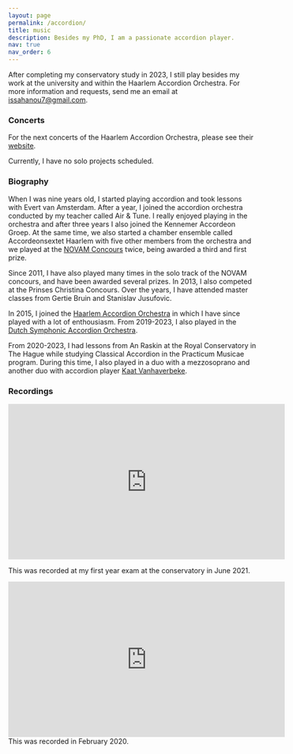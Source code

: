 ```yaml
---
layout: page
permalink: /accordion/
title: music
description: Besides my PhD, I am a passionate accordion player.
nav: true
nav_order: 6
---
```


After completing my conservatory study in 2023, I still play besides my work at the university and within the Haarlem Accordion Orchestra. For more information and requests, send me an email at <a href="mailto:issahanou7@gmail.com">issahanou7@gmail.com</a>.

<h3>Concerts</h3>
For the next concerts of the Haarlem Accordion Orchestra, please see their <a href="https://www.haarlemsaccordeonorkest.nl/agenda">website</a>.

Currently, I have no solo projects scheduled. 


<h3>Biography</h3>
When I was nine years old, I started playing accordion and took lessons with Evert van Amsterdam. After a year, I joined the accordion orchestra conducted by my teacher called Air & Tune. I really enjoyed playing in the orchestra and after three years I also joined the <it>Kennemer Accordeon Groep</it>. At the same time, we also started a chamber ensemble called Accordeonsextet Haarlem with five other members from the orchestra and we played at the <a href="https://novam.net/activiteiten/solisten-en-kamermuziek-concours/uitslagen-solisten-en-kamermuziek-concours/">NOVAM Concours</a> twice, being awarded a third and first prize. 

Since 2011, I have also played many times in the solo track of the NOVAM concours, and have been awarded several prizes. In 2013, I also competed at the Prinses Christina Concours. Over the years, I have attended master classes from Gertie Bruin and Stanislav Jusufovic. 

In 2015, I joined the <a href="https://www.haarlemsaccordeonorkest.nl">Haarlem Accordion Orchestra</a> in which I have since played with a lot of enthousiasm. From 2019-2023, I also played in the <a href="https://www.nsao.nl">Dutch Symphonic Accordion Orchestra</a>.

From 2020-2023, I had lessons from An Raskin at the Royal Conservatory in The Hague while studying Classical Accordion in the Practicum Musicae program. During this time, I also played in a duo with a mezzosoprano and another duo with accordion player <a href="https://www.kaatvanhaverbeke.be">Kaat Vanhaverbeke</a>.

<h3>Recordings</h3>

<iframe width="560" height="315" src="https://www.youtube.com/embed/p0ORh5-VcpE?si=M9fa0WJI5Uvz6ESw" title="Sonate Nr.2 - Wladislaw Solotarjow" frameborder="0" allow="accelerometer; clipboard-write; encrypted-media; gyroscope; picture-in-picture; web-share" allowfullscreen></iframe>
<p>This was recorded at my first year exam at the conservatory in June 2021.</p>

<iframe width="560" height="315" src="https://www.youtube.com/embed/6jmhLG7U8Dk?si=NgNujRusboGytodN" title=" Sonate in D-klein - Domenico Scarlatti" frameborder="0" allow="accelerometer; clipboard-write; encrypted-media; gyroscope; picture-in-picture; web-share" allowfullscreen></iframe>
This was recorded in February 2020. 